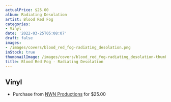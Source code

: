```yaml
---
actualPrice: $25.00
album: Radiating Desolation
artist: Blood Red Fog
categories:
- Vinyl
date: '2022-03-25T05:08:07'
draft: false
images:
- /images/covers/blood_red_fog-radiating_desolation.png
inStock: true
thumbnailImage: /images/covers/blood_red_fog-radiating_desolation-thumb.png
title: Blood Red Fog - Radiating Desolation
---
```


## Vinyl
* Purchase from [NWN Productions](http://shop.nwnprod.com/index.php?route=product/product&path=75&product_id=21908&sort=pd.name&order=ASC) for $25.00
